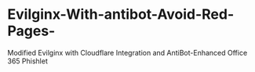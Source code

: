 # Evilginx-With-antibot-Avoid-Red-Pages-
Modified Evilginx with Cloudflare Integration and AntiBot-Enhanced Office 365 Phishlet
